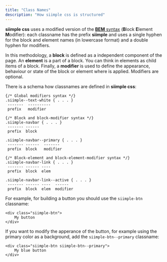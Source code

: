 ```yaml
---
title: "Class Names"
description: "How siimple css is structured"
---
```


**siimple css** uses a modified version of the [**BEM** syntax](https://en.bem.info/methodology/quick-start/) (**B**lock **E**lement **M**odifier): each classname has the prefix **siimple** and uses a single hyphen for the block and element names (in lowercase format) and a double hyphen for modifiers. 

In this methodology, a **block** is defined as a independent component of the page. An **element** is a part of a block. You can think in elements as child items of a block. 
Finally, a **modifier** is used to define the appearance, behaviour or state of the block or element where is applied. Modifiers are optional.

There is a schema how classnames are defined in **siimple css**:

```
{/* Global modifiers syntax */}
.siimple--text-white { . . . }
 -------  ----------
 prefix   modifier

{/* Block and block-modifier syntax */}
.siimple-navbar { . . . }
 ------- ------
 prefix  block

.siimple-navbar--primary { . . . }
 ------- ------  -------
 prefix  block   modifier

{/* Block-element and block-element-modifier syntax */}
.siimple-navbar-link { . . . }
 ------- ------ ----
 prefix  block  elem

.siimple-navbar-link--active { . . . }
 ------- ------ ----  ------
 prefix  block  elem  modifier
```


For example, for building a button you should use the `siimple-btn` classname:

```
<div class="siimple-btn">
    My button
</div>
```

If you want to modify the apperance of the button, for example using the primary color as a background, add the `siimple-btn--primary` classname:

```
<div class="siimple-btn siimple-btn--primary">
    My blue button
</div>
```


